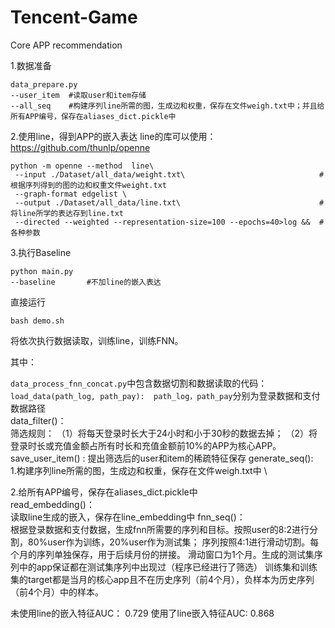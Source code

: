 # Tencent-Game
Core APP recommendation

1.数据准备

```
data_prepare.py 
--user_item  #读取user和item存储
--all_seq    #构建序列line所需的图，生成边和权重，保存在文件weigh.txt中；并且给所有APP编号，保存在aliases_dict.pickle中
```

2.使用line，得到APP的嵌入表达
line的库可以使用：https://github.com/thunlp/openne
```
python -m openne --method  line\
 --input ./Dataset/all_data/weight.txt\                              #根据序列得到的图的边和权重文件weight.txt
 --graph-format edgelist \
 --output ./Dataset/all_data/line.txt\                               #将line所学的表达存到line.txt
 --directed --weighted --representation-size=100 --epochs=40>log &&  #各种参数
```
3.执行Baseline

```
python main.py 
--baseline       #不加line的嵌入表达
```
直接运行
```
bash demo.sh
```
将依次执行数据读取，训练line，训练FNN。

其中：

```data_process_fnn_concat.py```中包含数据切割和数据读取的代码：  
```load_data(path_log, path_pay):  path_log，path_pay```分别为登录数据和支付数据路径  
data_filter()：                       
筛选规则：
（1）将每天登录时长大于24小时和小于30秒的数据去掉；
（2）将登录时长或充值金额占所有时长和充值金额前10%的APP为核心APP。
save_user_item() :                   提出筛选后的user和item的稀疏特征保存
generate_seq():                      
1.构建序列line所需的图，生成边和权重，保存在文件weigh.txt中 \

2.给所有APP编号，保存在aliases_dict.pickle中\
read_embedding()：                    
读取line生成的嵌入，保存在line_embedding中
fnn_seq()：    
根据登录数据和支付数据，生成fnn所需要的序列和目标。按照user的8:2进行分割，80%user作为训练，20%user作为测试集；
序列按照4:1进行滑动切割。每个月的序列单独保存，用于后续月份的拼接。
滑动窗口为1个月。生成的测试集序列中的app保证都在测试集序列中出现过（程序已经进行了筛选）
训练集和训练集的target都是当月的核心app且不在历史序列（前4个月），负样本为历史序列（前4个月）中的样本。
			   
未使用line的嵌入特征AUC：   0.729
使用了line嵌入特征AUC:      0.868
